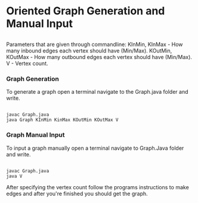 # Oriented Graph Generation and Manual Input
##
Parameters that are given through commandline:
KInMin, KInMax - How many inbound edges each vertex should have (Min/Max).
KOutMin, KOutMax - How many outbound edges each vertex should have (Min/Max).
V - Vertex count.
### Graph Generation
To generate a graph open a terminal navigate to the Graph.java folder and write.
##
    javac Graph.java
    java Graph KInMin KinMax KOutMin KOutMax V
### Graph Manual Input
To input a graph manually open a terminal navigate to Graph.Java folder and write.
##
    javac Graph.java
    java V
After specifying the vertex count follow the programs instructions to make edges and after you're finished you should get the graph.
